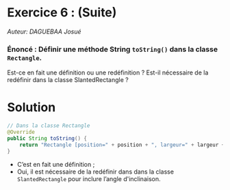 # Exercice 6 : (Suite)
_Auteur: DAGUEBAA Josué_
### Énoncé : Définir une méthode String `toString()` dans la classe `Rectangle`. 
Est-ce en fait une définition ou une redéfinition ? 
Est-il nécessaire de la redéfinir dans la classe SlantedRectangle ? 

# Solution

``` java
// Dans la classe Rectangle
@Override
public String toString() {
    return "Rectangle [position=" + position + ", largeur=" + largeur + ", hauteur=" + hauteur + "]";
}
```

- C’est en fait une définition ;
- Oui, il est nécessaire de la redéfinir dans dans la classe `SlantedRectangle` pour inclure l’angle d'inclinaison.

